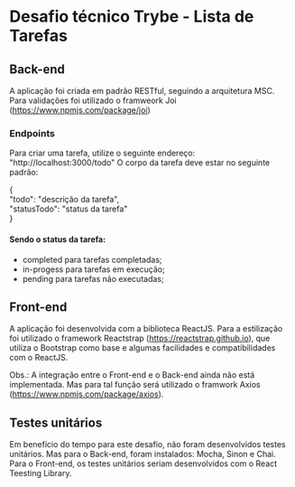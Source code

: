 # Desafio técnico Trybe - Lista de Tarefas

## Back-end
A aplicação foi criada em padrão RESTful, seguindo a arquitetura MSC.
Para validações foi utilizado o framweork Joi (https://www.npmjs.com/package/joi)

### Endpoints
Para criar uma tarefa, utilize o seguinte endereço: "http://localhost:3000/todo"
O corpo da tarefa deve estar no seguinte padrão:

{ <br/>
  "todo": "descrição da tarefa",<br/>
  "statusTodo": "status da tarefa"<br/>
}<br/>

#### Sendo o status da tarefa:
- completed para tarefas completadas;
- in-progess para tarefas em execução;
- pending para tarefas não executadas;

## Front-end
A aplicação foi desenvolvida com a biblioteca ReactJS. Para a estilização foi utilizado o framework Reactstrap (https://reactstrap.github.io), que utiliza o Bootstrap como base e algumas facilidades e compatibilidades com o ReactJS.

Obs.: A integração entre o Front-end e o Back-end ainda não está implementada. Mas para tal função será utilizado o framwork Axios (https://www.npmjs.com/package/axios).

## Testes unitários
Em benefício do tempo para este desafio, não foram desenvolvidos testes unitários. Mas para o Back-end, foram instalados: Mocha, Sinon e Chai.
Para o Front-end, os testes unitários seriam desenvolvidos com o React Teesting Library.
